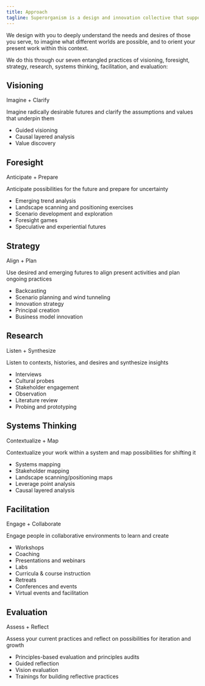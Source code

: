 ```yaml
---
title: Approach
tagline: Superorganism is a design and innovation collective that supports visionary organizations to create clearer, more ambitious strategies for making different worlds possible. We engage with communities, organizations, and enterprises working toward just, sustainable, and common futures.
---
```


We design with you to deeply understand the needs and desires of those you serve, to imagine what different worlds are possible, and to orient your present work within this context. 

We do this through our seven entangled practices of visioning, foresight, strategy, research, systems thinking, facilitation, and evaluation:

## Visioning

<p class="small-caps mb0">Imagine + Clarify</p>

Imagine radically desirable futures and clarify the assumptions and values that underpin them

- Guided visioning
- Causal layered analysis
- Value discovery

## Foresight

<p class="small-caps mb0">Anticipate + Prepare</p>

Anticipate possibilities for the future and prepare for uncertainty 

- Emerging trend analysis 
- Landscape scanning and positioning exercises
- Scenario development and exploration
- Foresight games
- Speculative and experiential futures

## Strategy

<p class="small-caps mb0">Align + Plan</p>

Use desired and emerging futures to align present activities and plan ongoing practices

- Backcasting
- Scenario planning and wind tunneling
- Innovation strategy
- Principal creation
- Business model innovation

## Research

<p class="small-caps mb0">Listen + Synthesize</p>

Listen to contexts, histories, and desires and synthesize insights

- Interviews
- Cultural probes
- Stakeholder engagement
- Observation
- Literature review
- Probing and prototyping

## Systems Thinking

<p class="small-caps mb0">Contextualize + Map</p>

Contextualize your work within a system and map possibilities for shifting it

- Systems mapping
- Stakeholder mapping
- Landscape scanning/positioning maps
- Leverage point analysis
- Causal layered analysis

## Facilitation

<p class="small-caps mb0">Engage + Collaborate</p>

Engage people in collaborative environments to learn and create

- Workshops
- Coaching
- Presentations and webinars
- Labs
- Curricula & course instruction
- Retreats
- Conferences and events
- Virtual events and facilitation

## Evaluation

<p class="small-caps mb0">Assess + Reflect</p>

Assess your current practices and reflect on possibilities for iteration and growth

- Principles-based evaluation and principles audits
- Guided reflection
- Vision evaluation
- Trainings for building reflective practices
